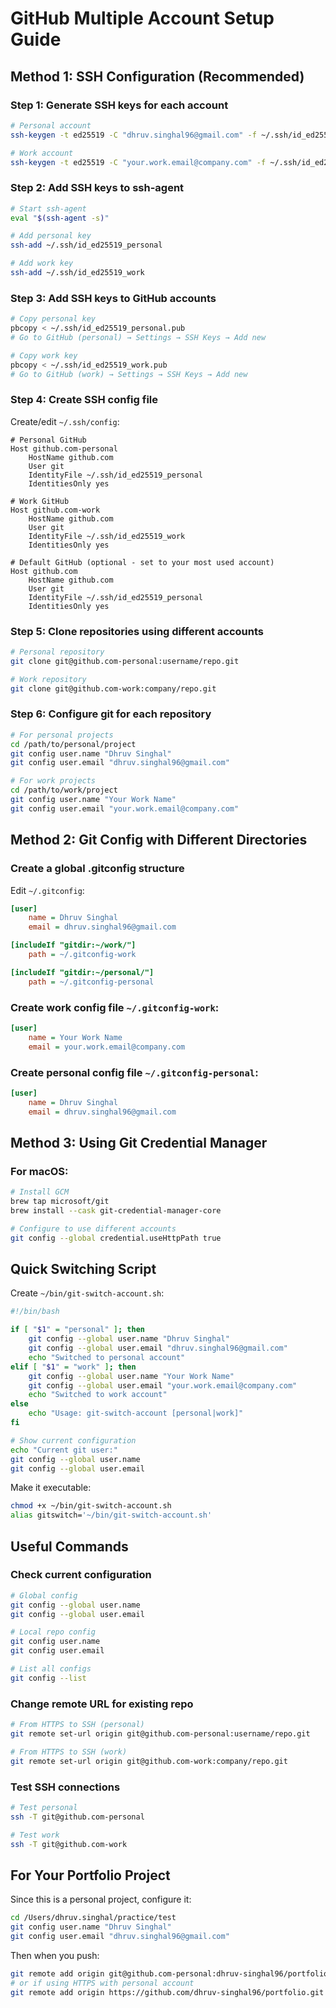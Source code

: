 # GitHub Multiple Account Setup Guide

## Method 1: SSH Configuration (Recommended)

### Step 1: Generate SSH keys for each account

```bash
# Personal account
ssh-keygen -t ed25519 -C "dhruv.singhal96@gmail.com" -f ~/.ssh/id_ed25519_personal

# Work account
ssh-keygen -t ed25519 -C "your.work.email@company.com" -f ~/.ssh/id_ed25519_work
```

### Step 2: Add SSH keys to ssh-agent

```bash
# Start ssh-agent
eval "$(ssh-agent -s)"

# Add personal key
ssh-add ~/.ssh/id_ed25519_personal

# Add work key
ssh-add ~/.ssh/id_ed25519_work
```

### Step 3: Add SSH keys to GitHub accounts

```bash
# Copy personal key
pbcopy < ~/.ssh/id_ed25519_personal.pub
# Go to GitHub (personal) → Settings → SSH Keys → Add new

# Copy work key
pbcopy < ~/.ssh/id_ed25519_work.pub
# Go to GitHub (work) → Settings → SSH Keys → Add new
```

### Step 4: Create SSH config file

Create/edit `~/.ssh/config`:

```
# Personal GitHub
Host github.com-personal
    HostName github.com
    User git
    IdentityFile ~/.ssh/id_ed25519_personal
    IdentitiesOnly yes

# Work GitHub
Host github.com-work
    HostName github.com
    User git
    IdentityFile ~/.ssh/id_ed25519_work
    IdentitiesOnly yes

# Default GitHub (optional - set to your most used account)
Host github.com
    HostName github.com
    User git
    IdentityFile ~/.ssh/id_ed25519_personal
    IdentitiesOnly yes
```

### Step 5: Clone repositories using different accounts

```bash
# Personal repository
git clone git@github.com-personal:username/repo.git

# Work repository
git clone git@github.com-work:company/repo.git
```

### Step 6: Configure git for each repository

```bash
# For personal projects
cd /path/to/personal/project
git config user.name "Dhruv Singhal"
git config user.email "dhruv.singhal96@gmail.com"

# For work projects
cd /path/to/work/project
git config user.name "Your Work Name"
git config user.email "your.work.email@company.com"
```

## Method 2: Git Config with Different Directories

### Create a global .gitconfig structure

Edit `~/.gitconfig`:

```ini
[user]
    name = Dhruv Singhal
    email = dhruv.singhal96@gmail.com

[includeIf "gitdir:~/work/"]
    path = ~/.gitconfig-work

[includeIf "gitdir:~/personal/"]
    path = ~/.gitconfig-personal
```

### Create work config file `~/.gitconfig-work`:

```ini
[user]
    name = Your Work Name
    email = your.work.email@company.com
```

### Create personal config file `~/.gitconfig-personal`:

```ini
[user]
    name = Dhruv Singhal
    email = dhruv.singhal96@gmail.com
```

## Method 3: Using Git Credential Manager

### For macOS:

```bash
# Install GCM
brew tap microsoft/git
brew install --cask git-credential-manager-core

# Configure to use different accounts
git config --global credential.useHttpPath true
```

## Quick Switching Script

Create `~/bin/git-switch-account.sh`:

```bash
#!/bin/bash

if [ "$1" = "personal" ]; then
    git config --global user.name "Dhruv Singhal"
    git config --global user.email "dhruv.singhal96@gmail.com"
    echo "Switched to personal account"
elif [ "$1" = "work" ]; then
    git config --global user.name "Your Work Name"
    git config --global user.email "your.work.email@company.com"
    echo "Switched to work account"
else
    echo "Usage: git-switch-account [personal|work]"
fi

# Show current configuration
echo "Current git user:"
git config --global user.name
git config --global user.email
```

Make it executable:
```bash
chmod +x ~/bin/git-switch-account.sh
alias gitswitch='~/bin/git-switch-account.sh'
```

## Useful Commands

### Check current configuration
```bash
# Global config
git config --global user.name
git config --global user.email

# Local repo config
git config user.name
git config user.email

# List all configs
git config --list
```

### Change remote URL for existing repo
```bash
# From HTTPS to SSH (personal)
git remote set-url origin git@github.com-personal:username/repo.git

# From HTTPS to SSH (work)
git remote set-url origin git@github.com-work:company/repo.git
```

### Test SSH connections
```bash
# Test personal
ssh -T git@github.com-personal

# Test work
ssh -T git@github.com-work
```

## For Your Portfolio Project

Since this is a personal project, configure it:

```bash
cd /Users/dhruv.singhal/practice/test
git config user.name "Dhruv Singhal"
git config user.email "dhruv.singhal96@gmail.com"
```

Then when you push:
```bash
git remote add origin git@github.com-personal:dhruv-singhal96/portfolio.git
# or if using HTTPS with personal account
git remote add origin https://github.com/dhruv-singhal96/portfolio.git
```